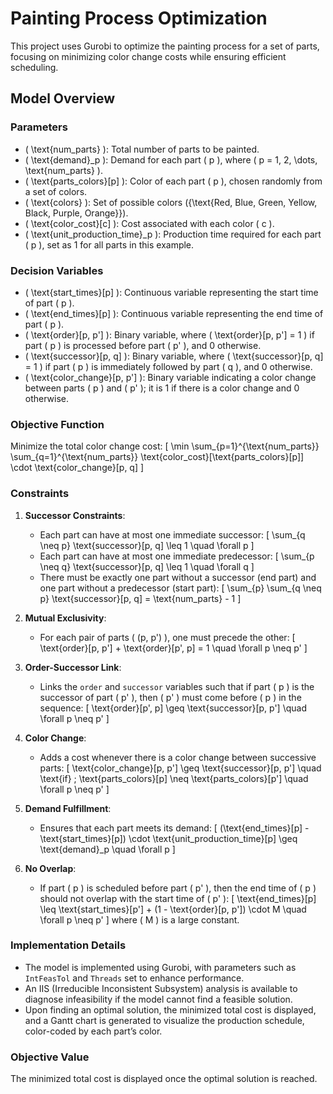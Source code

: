 # Painting Process Optimization

This project uses Gurobi to optimize the painting process for a set of parts, focusing on minimizing color change costs while ensuring efficient scheduling.

## Model Overview

### Parameters
- \( \text{num\_parts} \): Total number of parts to be painted.
- \( \text{demand}_p \): Demand for each part \( p \), where \( p = 1, 2, \dots, \text{num\_parts} \).
- \( \text{parts\_colors}[p] \): Color of each part \( p \), chosen randomly from a set of colors.
- \( \text{colors} \): Set of possible colors \(\{\text{Red, Blue, Green, Yellow, Black, Purple, Orange}\}\).
- \( \text{color\_cost}[c] \): Cost associated with each color \( c \).
- \( \text{unit\_production\_time}_p \): Production time required for each part \( p \), set as 1 for all parts in this example.

### Decision Variables
- \( \text{start\_times}[p] \): Continuous variable representing the start time of part \( p \).
- \( \text{end\_times}[p] \): Continuous variable representing the end time of part \( p \).
- \( \text{order}[p, p'] \): Binary variable, where \( \text{order}[p, p'] = 1 \) if part \( p \) is processed before part \( p' \), and 0 otherwise.
- \( \text{successor}[p, q] \): Binary variable, where \( \text{successor}[p, q] = 1 \) if part \( p \) is immediately followed by part \( q \), and 0 otherwise.
- \( \text{color\_change}[p, p'] \): Binary variable indicating a color change between parts \( p \) and \( p' \); it is 1 if there is a color change and 0 otherwise.

### Objective Function
Minimize the total color change cost:
\[
\min \sum_{p=1}^{\text{num\_parts}} \sum_{q=1}^{\text{num\_parts}} \text{color\_cost}[\text{parts\_colors}[p]] \cdot \text{color\_change}[p, q]
\]

### Constraints
1. **Successor Constraints**:
   - Each part can have at most one immediate successor:
     \[
     \sum_{q \neq p} \text{successor}[p, q] \leq 1 \quad \forall p
     \]
   - Each part can have at most one immediate predecessor:
     \[
     \sum_{p \neq q} \text{successor}[p, q] \leq 1 \quad \forall q
     \]
   - There must be exactly one part without a successor (end part) and one part without a predecessor (start part):
     \[
     \sum_{p} \sum_{q \neq p} \text{successor}[p, q] = \text{num\_parts} - 1
     \]

2. **Mutual Exclusivity**:
   - For each pair of parts \( (p, p') \), one must precede the other:
     \[
     \text{order}[p, p'] + \text{order}[p', p] = 1 \quad \forall p \neq p'
     \]

3. **Order-Successor Link**:
   - Links the `order` and `successor` variables such that if part \( p \) is the successor of part \( p' \), then \( p' \) must come before \( p \) in the sequence:
     \[
     \text{order}[p', p] \geq \text{successor}[p, p'] \quad \forall p \neq p'
     \]

4. **Color Change**:
   - Adds a cost whenever there is a color change between successive parts:
     \[
     \text{color\_change}[p, p'] \geq \text{successor}[p, p'] \quad \text{if} \; \text{parts\_colors}[p] \neq \text{parts\_colors}[p'] \quad \forall p \neq p'
     \]

5. **Demand Fulfillment**:
   - Ensures that each part meets its demand:
     \[
     (\text{end\_times}[p] - \text{start\_times}[p]) \cdot \text{unit\_production\_time}[p] \geq \text{demand}_p \quad \forall p
     \]

6. **No Overlap**:
   - If part \( p \) is scheduled before part \( p' \), then the end time of \( p \) should not overlap with the start time of \( p' \):
     \[
     \text{end\_times}[p] \leq \text{start\_times}[p'] + (1 - \text{order}[p, p']) \cdot M \quad \forall p \neq p'
     \]
     where \( M \) is a large constant.

### Implementation Details
- The model is implemented using Gurobi, with parameters such as `IntFeasTol` and `Threads` set to enhance performance.
- An IIS (Irreducible Inconsistent Subsystem) analysis is available to diagnose infeasibility if the model cannot find a feasible solution.
- Upon finding an optimal solution, the minimized total cost is displayed, and a Gantt chart is generated to visualize the production schedule, color-coded by each part’s color.

### Objective Value
The minimized total cost is displayed once the optimal solution is reached.
